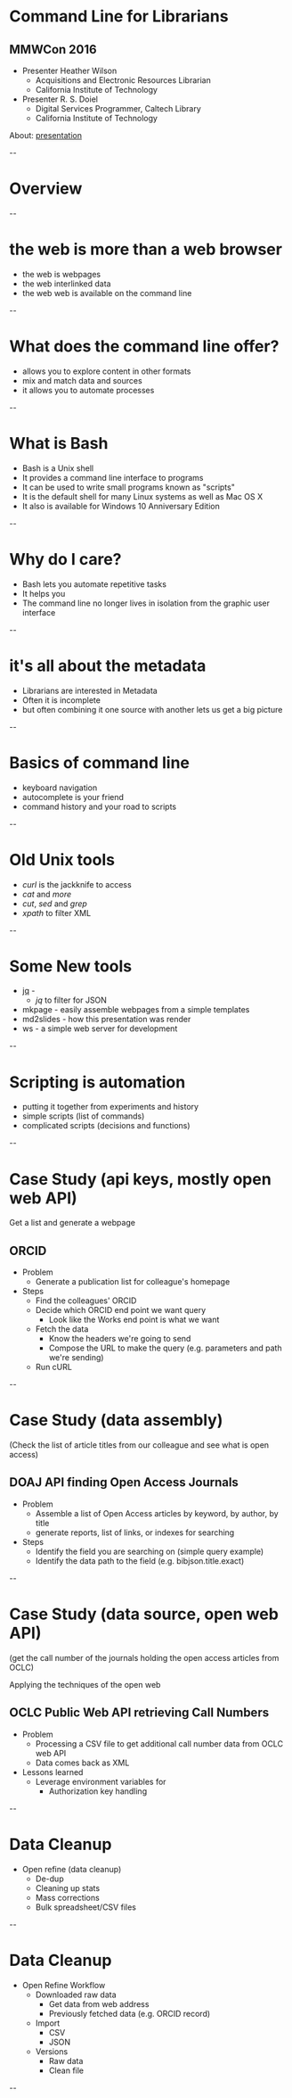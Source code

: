 
# Command Line for Librarians

## MMWCon 2016

+ Presenter Heather Wilson
    + Acquisitions and Electronic Resources Librarian
    + California Institute of Technology
+ Presenter R. S. Doiel
    + Digital Services Programmer, Caltech Library
    + California Institute of Technology

About: [presentation](index.html)

--

# Overview

--

# the web is more than a web browser

+ the web is webpages
+ the web interlinked data
+ the web web is available on the command line

--

# What does the command line offer?

+ allows you to explore content in other formats
+ mix and match data and sources
+ it allows you to automate processes

--

# What is Bash

+ Bash is a Unix shell
+ It provides a command line interface to programs
+ It can be used to write small programs known as "scripts"
+ It is the default shell for many Linux systems as well as Mac OS X
+ It also is available for Windows 10 Anniversary Edition

--

# Why do I care?

+ Bash lets you automate repetitive tasks
+ It helps you
+ The command line no longer lives in isolation from the graphic user interface


--

# it's all about the metadata

+ Librarians are interested in Metadata
+ Often it is incomplete
+ but often combining it one source with another lets us get a big picture

--

# Basics of command line

+ keyboard navigation
+ autocomplete is your friend
+ command history and your road to scripts

--

# Old Unix tools

+ *curl* is the jackknife to access
+ *cat* and *more*
+ *cut*, *sed* and *grep*
+ *xpath* to filter XML

--

# Some New tools

+ [jq](https://github.com/stedolan/jq) -
    + *jq* to filter for JSON
+ mkpage - easily assemble webpages from a simple templates
+ md2slides - how this presentation was render
+ ws - a simple web server for development

--

# Scripting is automation

+ putting it together from experiments and history
+ simple scripts (list of commands)
+ complicated scripts (decisions and functions)

--

# Case Study (api keys, mostly open web API)

Get a list and generate a webpage

## ORCID

+ Problem
    + Generate a publication list for colleague's homepage
+ Steps
    + Find the colleagues' ORCID
    + Decide which ORCID end point we want query
        + Look like the Works end point is what we want
    + Fetch the data
        + Know the headers we're going to send
        + Compose the URL to make the query (e.g. parameters and path we're sending)
    + Run cURL

--
# Case Study (data assembly)

(Check the list of article titles from our colleague and see what is open access)

## DOAJ API finding Open Access Journals

+ Problem
    + Assemble a list of Open Access articles by keyword, by author, by title
    + generate reports, list of links, or indexes for searching
+ Steps
    + Identify the field you are searching on (simple query example)
    + Identify the data path to the field (e.g. bibjson.title.exact)

--


# Case Study (data source, open web API)

(get the call number of the journals holding the open access articles from OCLC)

Applying the techniques of the open web

## OCLC Public Web API retrieving Call Numbers

+ Problem
    + Processing a CSV file to get additional call number data from OCLC web API
    + Data comes back as XML
+ Lessons learned
    + Leverage environment variables for
        + Authorization key handling

--

# Data Cleanup

+ Open refine (data cleanup)
    + De-dup
    + Cleaning up stats
    + Mass corrections
    + Bulk spreadsheet/CSV files

--

# Data Cleanup

+ Open Refine Workflow
    + Downloaded raw data
        + Get data from web address
        + Previously fetched data (e.g. ORCID record)
    + Import
        + CSV
        + JSON
    + Versions
        + Raw data
        + Clean file

--
